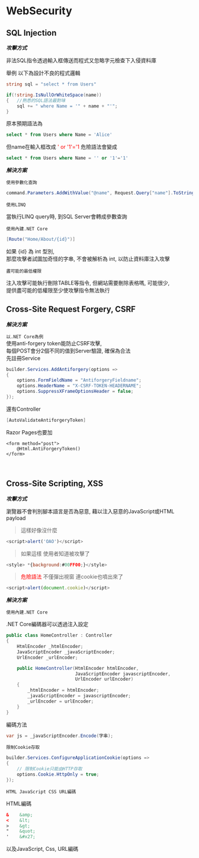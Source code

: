 # WebSecurity

## SQL Injection

***攻擊方式***

非法SQL指令透過輸入框傳送而程式又忽略字元檢查下入侵資料庫

舉例 以下為設計不良的程式邏輯
```csharp
string sql = "select * from Users"

if(!string.IsNullOrWhiteSpace(name))
{   //熟悉的SQL語法最對味
    sql += " where Name = '" + name + "'";
}
```
原本預期語法為 
```sql
select * from Users where Name = 'Alice'
```
但name在輸入框改成 <font color="red">' or '1'='1 </font>危險語法會變成
```sql
select * from Users where Name = '' or '1'='1'
```

***解決方案***

`使用參數化查詢`
```csharp
command.Parameters.AddWithValue("@name", Request.Query["name"].ToString());
```

`使用LINQ`

當執行LINQ query時, 到SQL Server會轉成參數查詢

`使用內建.NET Core`

```csharp
[Route("Home/About/{id}")]
```
如果 {id} 為 int 型別,
<br>
那麼攻擊者試圖加奇怪的字串, 不會被解析為 int, 以防止資料庫注入攻擊

`盡可能的最低權限`

注入攻擊可能執行刪除TABLE等指令, 但網站需要刪除表格嗎, 可能很少,
<br>
提供盡可能的低權限至少使攻擊指令無法執行

## Cross-Site Request Forgery, CSRF

***解決方案***

`以.NET Core為例`
<br>
使用anti-forgery token能防止CSRF攻擊,
<br>
每個POST會分2個不同的值到Server驗證, 確保為合法
<br>
先註冊Service
```csharp
builder.Services.AddAntiforgery(options =>
{
    options.FormFieldName = "AntiforgeryFieldname";
    options.HeaderName = "X-CSRF-TOKEN-HEADERNAME";
    options.SuppressXFrameOptionsHeader = false;
});
```
還有Controller
```csharp
[AutoValidateAntiforgeryToken]
```
Razor Pages也要加
```cshtml
<form method="post">
    @Html.AntiForgeryToken() 
</form>
```
<br>

## Cross-Site Scripting, XSS

***攻擊方式***

瀏覽器不會判別腳本語言是否為惡意, 藉以注入惡意的JavaScript或HTML payload

>這樣好像沒什麼

```javascript
<script>alert('OAO')</script>
```

>如果這樣 使用者知道被攻擊了

```javascript
<style> *{background:#00FF00;}</style>
```

><font color="red">危險語法</font> 不僅彈出視窗 連cookie也噴出來了

```javascript
<script>alert(document.cookie)</script>
```

***解決方案***

`使用內建.NET Core`

.NET Core編碼器可以透過注入設定
```csharp
public class HomeController : Controller
{
    HtmlEncoder _htmlEncoder;
    JavaScriptEncoder _javaScriptEncoder;
    UrlEncoder _urlEncoder;

    public HomeController(HtmlEncoder htmlEncoder,
                          JavaScriptEncoder javascriptEncoder,
                          UrlEncoder urlEncoder)
    {
        _htmlEncoder = htmlEncoder;
        _javaScriptEncoder = javascriptEncoder;
        _urlEncoder = urlEncoder;
    }
}
```
編碼方法
```csharp
var js = _javaScriptEncoder.Encode(字串);
```
`限制Cookie存取`

```csharp
builder.Services.ConfigureApplicationCookie(options =>
{
    // 限制Cookie只能由HTTP存取
    options.Cookie.HttpOnly = true;
});
```
`HTML JavaScript CSS URL編碼`

HTML編碼
```html
&    &amp;
<    &lt;
>    &gt;
"    &quot;
'    &#x27;
```
以及JavaScript, Css, URL編碼

<br>

<!--

## 不安全的直接存取物件 (Insecure Direct Object References, IDOR)

<br>

## 反射型跨站腳本攻擊 (Reflected Cross-Site Scripting)

<br>

## 資訊洩漏 (Information Leakage)

<br>

## 指令注入攻擊 (Command Injection)

<br>

## HTTP Header 注入 (HTTP Header Injection)

<br>

## 未驗證的 URL 轉址 (Unvalidated Redirects and Forwards)

<br>

## 基於 Flash 的 XSS (Flash Cross-Site Scripting)

<br>

## 任意檔案下載 (Arbitrary File Download)

<br>

## 預存式跨站腳本攻擊 (Stored Cross-Site Scripting)

<br>

## 使用已知含漏洞之元件 (Using Known Vulnerable Components)

<br>

## 權限提升 (Privilege Escalation)

<br>

## 弱密碼 (Weak Passwords)

<br>

## 本地檔案引入 (Local File Inclusion, LFI)

<br>

## Server-Side Request Forgery (SSRF)

<br>

## 遠端檔案引入 (Remote File Inclusion)

<br>

## 基於 DOM 的 XSS (DOM-based Cross-Site Scripting)

<br>

## 任意檔案上傳 (Arbitrary File Upload)

<br>

## 邏輯漏洞 (Logic Flaws)

<br>

## 程式碼執行 (Code Execution)

<br>

## 遠端命令執行 (Remote Code Execution)

<br>

## 存取控制缺陷 (Broken Access Control)

<br>

## XML 外部實體注入 (XML External Entities (XXE))

<br>


-->



